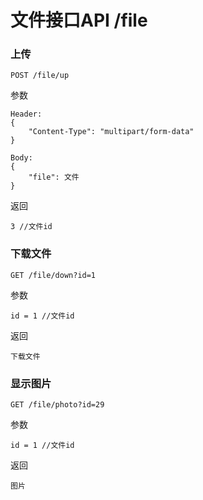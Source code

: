 # 文件接口API /file

### 上传
```
POST /file/up
```
参数
```
Header: 
{
    "Content-Type": "multipart/form-data"
}

Body:
{
    "file": 文件
}
```
返回
```
3 //文件id
```

### 下载文件
```
GET /file/down?id=1
```
参数
```
id = 1 //文件id
```
返回
```
下载文件
```

### 显示图片
```
GET /file/photo?id=29
```
参数
```
id = 1 //文件id
```
返回
```
图片
```

